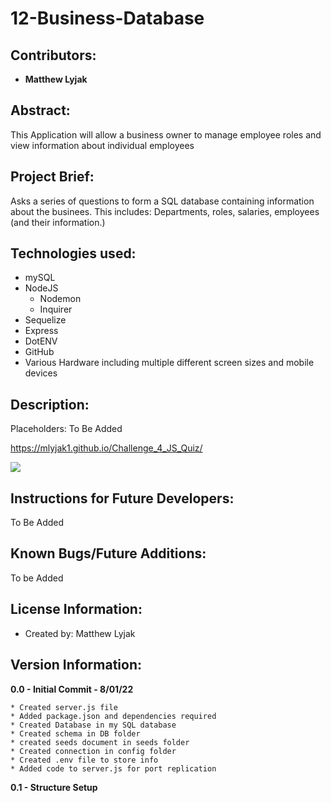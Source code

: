 # 12-Business-Database

## Contributors:

* **Matthew Lyjak**

## Abstract:

This Application will allow a business owner to manage employee roles and view information about individual employees

## Project Brief:

Asks a series of questions to form a SQL database containing information about the businees.  This includes: Departments, roles, salaries, employees (and their information.)

## Technologies used:

* mySQL
* NodeJS
    * Nodemon
    * Inquirer
* Sequelize
* Express
* DotENV
* GitHub
* Various Hardware including multiple different screen sizes and mobile devices

## Description:

Placeholders: To Be Added

https://mlyjak1.github.io/Challenge_4_JS_Quiz/

![](assets/images/JS%20Quiz%20Screenshot.png)


## Instructions for Future Developers:

To Be Added

## Known Bugs/Future Additions:

To be Added

## License Information:

* Created by: Matthew Lyjak

## Version Information:

**0.0 - Initial Commit - 8/01/22**
    
    * Created server.js file
    * Added package.json and dependencies required
    * Created Database in my SQL database
    * Created schema in DB folder
    * created seeds document in seeds folder
    * Created connection in config folder
    * Created .env file to store info
    * Added code to server.js for port replication

**0.1 - Structure Setup**


